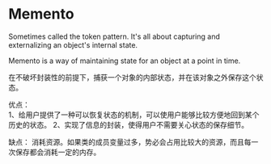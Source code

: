# Memento
Sometimes called the token pattern. It's all about capturing and externalizing an object's internal state. 

Memento is a way of maintaining state for an object at a point in time.

在不破坏封装性的前提下，捕获一个对象的内部状态，并在该对象之外保存这个状态。

优点：  
1、给用户提供了一种可以恢复状态的机制，可以使用户能够比较方便地回到某个历史的状态。 
2、实现了信息的封装，使得用户不需要关心状态的保存细节。

缺点： 消耗资源。如果类的成员变量过多，势必会占用比较大的资源，而且每一次保存都会消耗一定的内存。